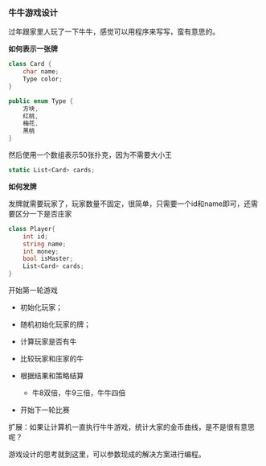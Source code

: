 ### 牛牛游戏设计

过年跟家里人玩了一下牛牛，感觉可以用程序来写写，蛮有意思的。

**如何表示一张牌**

```c#
class Card {
    char name;
    Type color;
}

public enum Type {
    方块,
    红桃,
    梅花,
    黑桃
}
```

然后使用一个数组表示50张扑克，因为不需要大小王

```c#
static List<Card> cards;
```

**如何发牌**

发牌就需要玩家了，玩家数量不固定，很简单，只需要一个id和name即可，还需要区分一下是否庄家

```c#
class Player{
    int id;
    string name;
    int money;
    bool isMaster;
    List<Card> cards;
}
```

开始第一轮游戏

* 初始化玩家；

* 随机初始化玩家的牌；
* 计算玩家是否有牛
* 比较玩家和庄家的牛
* 根据结果和策略结算
  * 牛8双倍，牛9三倍，牛牛四倍
* 开始下一轮比赛

扩展：如果让计算机一直执行牛牛游戏，统计大家的金币曲线，是不是很有意思呢？

游戏设计的思考就到这里，可以参数现成的解决方案进行编程。



